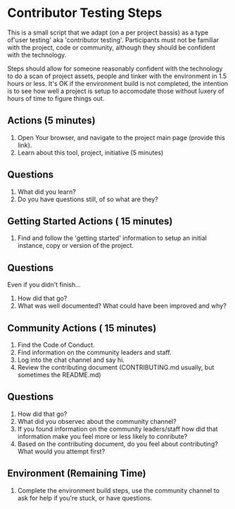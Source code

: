 # Contributor Testing Steps
This is a small script that we adapt (on a per project bassis) as a type of'user testing' aka 'contributor testing'.  Participants must not be familiar with the project, code or community, although they should be confident with the technology.

Steps should allow for someone reasonably confident with the technology to do a scan of project assets, people and tinker with the environment in 1.5 hours or less. It's OK if the environment build is not completed, the intention is to see how well a project is setup to accomodate those without luxery of hours of time to figure things out.


## Actions (5 minutes)

1. Open Your browser, and navigate to the project main page (provide this link).
2. Learn about this tool, project, initiative (5 minutes)

## Questions

1. What did you learn?
2. Do you have questions still, of so what are they?

## Getting Started Actions ( 15 minutes)

1. Find and follow the 'getting started' information to setup an initial instance, copy or version of the project.

## Questions
Even if you didn't finish...

1. How did that go?
2. What was well documented?  What could have been improved and why?

## Community Actions ( 15 minutes)

1. Find the Code of Conduct.
2. Find information on the community leaders and staff.
3. Log into the chat channel and say hi.
4. Review the contributing document (CONTRIBUTING.md usually, but sometimes the README.md)

## Questions

1. How did that go?
2. What did you observec about the community channel?
3. If you found information on the community leaders/staff how did that information make you feel more or less likely to conribute?
4. Based on the contributing document, do you feel about contributing?  What would you attempt first?

## Environment (Remaining Time)

1. Complete the environment build steps, use the community channel to ask for help if you're stuck, or have questions.
